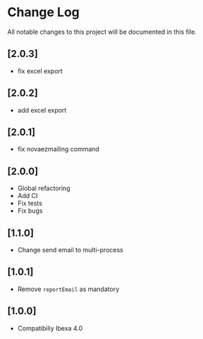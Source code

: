 
# Change Log

All notable changes to this project will be documented in this file.

## [2.0.3]

- fix excel export

## [2.0.2]

- add excel export

## [2.0.1]

- fix novaezmailing command

## [2.0.0]

- Global refactoring
- Add CI
- Fix tests
- Fix bugs

## [1.1.0]

- Change send email to multi-process

## [1.0.1]

- Remove `reportEmail` as mandatory

## [1.0.0]

- Compatibiliy Ibexa 4.0